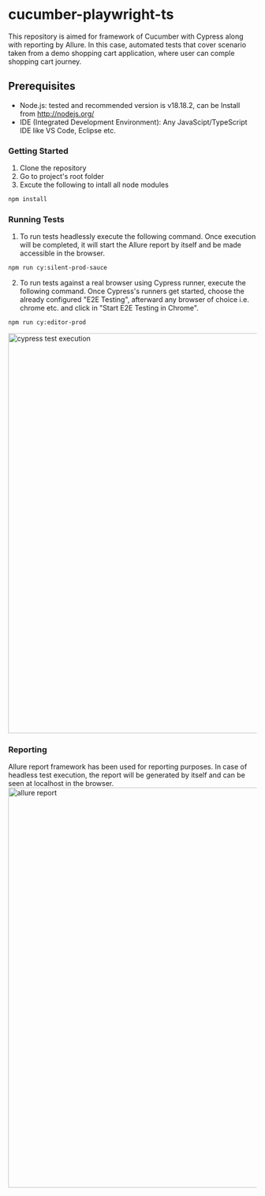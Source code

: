 # cucumber-playwright-ts
This repository is aimed for framework of Cucumber with Cypress along with reporting by Allure. In this case, automated tests that cover scenario taken from a demo shopping cart application, where user can comple shopping cart journey.

## Prerequisites
* Node.js: tested and recommended version is v18.18.2, can be Install from http://nodejs.org/
* IDE (Integrated Development Environment): Any JavaScipt/TypeScript IDE like VS Code, Eclipse etc.

### Getting Started
1. Clone the repository
2. Go to project's root folder
3. Excute the following to intall all node modules
```bash
npm install
```

### Running Tests
1. To run tests headlessly execute the following command. Once execution will be completed, it will start the Allure report by itself and be made accessible in the browser. 
```bash
npm run cy:silent-prod-sauce
```
2. To run tests against a real browser using Cypress runner, execute the following command. Once Cypress's runners get started, choose the already configured "E2E Testing", afterward any browser of choice i.e. chrome etc. and click in "Start E2E Testing in Chrome".
```bash
npm run cy:editor-prod
```
<img width="812" alt="cypress test execution" src="https://github.com/abidali7/cucumber-cypress-js/assets/17843941/7c0038e3-6f21-4fea-a8fd-dd366c36aff2">

### Reporting
Allure report framework has been used for reporting purposes. In case of headless test execution, the report will be generated by itself and can be seen at localhost in the browser.
<img width="812" alt="allure report" src="https://github.com/abidali7/cucumber-cypress-js/assets/17843941/1998f079-5f37-44cf-9583-53420b498ec2">
